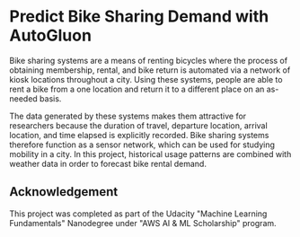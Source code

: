 # Predict Bike Sharing Demand with AutoGluon

Bike sharing systems are a means of renting bicycles where the process of obtaining membership, rental, and bike return is automated via a network of kiosk locations throughout a city. Using these systems, people are able to rent a bike from a one location and return it to a different place on an as-needed basis.

The data generated by these systems makes them attractive for researchers because the duration of travel, departure location, arrival location, and time elapsed is explicitly recorded. Bike sharing systems therefore function as a sensor network, which can be used for studying mobility in a city. In this project, historical usage patterns are combined with weather data in order to forecast bike rental demand.

## Acknowledgement

This project was completed as part of the Udacity "Machine Learning Fundamentals" Nanodegree under "AWS AI & ML Scholarship" program.
